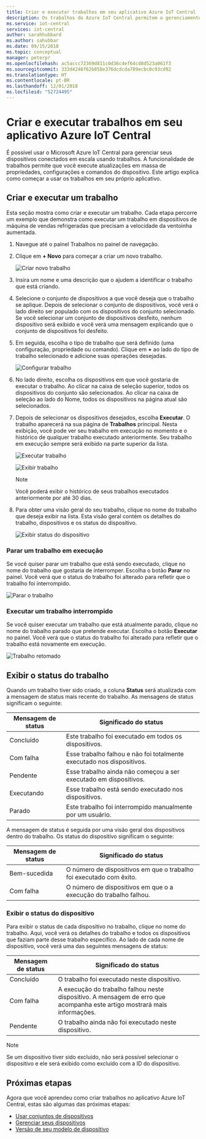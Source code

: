 ```yaml
---
title: Criar e executar trabalhos em seu aplicativo Azure IoT Central | Microsoft Docs
description: Os trabalhos do Azure IoT Central permitem o gerenciamento de dispositivos em massa, como atualizar uma propriedade do dispositivo, configurar ou executar um comando.
ms.service: iot-central
services: iot-central
author: sarahhubbard
ms.author: sahubbar
ms.date: 09/15/2018
ms.topic: conceptual
manager: peterpr
ms.openlocfilehash: ac5accc72369d811c0d36c4ef64cd8d523a061f3
ms.sourcegitcommit: 333d4246f62b858e376dcdcda789ecbc0c93cd92
ms.translationtype: HT
ms.contentlocale: pt-BR
ms.lasthandoff: 12/01/2018
ms.locfileid: "52724495"
---
```

# <a name="create-and-run-a-job-in-your-azure-iot-central-application"></a>Criar e executar trabalhos em seu aplicativo Azure IoT Central

É possível usar o Microsoft Azure IoT Central para gerenciar seus dispositivos conectados em escala usando trabalhos. A funcionalidade de trabalhos permite que você execute atualizações em massa de propriedades, configurações e comandos do dispositivo. Este artigo explica como começar a usar os trabalhos em seu próprio aplicativo.

## <a name="create-and-run-a-job"></a>Criar e executar um trabalho

Esta seção mostra como criar e executar um trabalho. Cada etapa percorre um exemplo que demonstra como executar um trabalho em dispositivos de máquina de vendas refrigeradas que precisam a velocidade da ventoinha aumentada.

1. Navegue até o painel Trabalhos no painel de navegação.

1. Clique em **+ Novo** para começar a criar um novo trabalho.

    ![Criar novo trabalho](./media/howto-run-a-job/createnewjob.png)

1. Insira um nome e uma descrição que o ajudem a identificar o trabalho que está criando.

1. Selecione o conjunto de dispositivos a que você deseja que o trabalho se aplique. Depois de selecionar o conjunto de dispositivos, você verá o lado direito ser populado com os dispositivos do conjunto selecionado. Se você selecionar um conjunto de dispositivos desfeito, nenhum dispositivo será exibido e você verá uma mensagem explicando que o conjunto de dispositivos foi desfeito.

1. Em seguida, escolha o tipo de trabalho que será definido (uma configuração, propriedade ou comando). Clique em **+** ao lado do tipo de trabalho selecionado e adicione suas operações desejadas.

    ![Configurar trabalho](./media/howto-run-a-job/configurejob.png)

1. No lado direito, escolha os dispositivos em que você gostaria de executar o trabalho. Ao clicar na caixa de seleção superior, todos os dispositivos do conjunto são selecionados. Ao clicar na caixa de seleção ao lado do Nome, todos os dispositivos na página atual são selecionados.

1. Depois de selecionar os dispositivos desejados, escolha **Executar**. O trabalho aparecerá na sua página de **Trabalhos** principal. Nesta exibição, você pode ver seu trabalho em execução no momento e o histórico de qualquer trabalho executado anteriormente. Seu trabalho em execução sempre será exibido na parte superior da lista.

    ![Executar trabalho](./media/howto-run-a-job/runjob.png)

    ![Exibir trabalho](./media/howto-run-a-job/viewjob.png)

    > [!NOTE]
    > Você poderá exibir o histórico de seus trabalhos executados anteriormente por até 30 dias.

1. Para obter uma visão geral do seu trabalho, clique no nome do trabalho que deseja exibir na lista. Esta visão geral contém os detalhes do trabalho, dispositivos e os status do dispositivo.

    ![Exibir status do dispositivo](./media/howto-run-a-job/viewdevicestatus.png)

### <a name="stop-a-running-job"></a>Parar um trabalho em execução

Se você quiser parar um trabalho que está sendo executado, clique no nome do trabalho que gostaria de interromper. Escolha o botão **Parar** no painel. Você verá que o status do trabalho foi alterado para refletir que o trabalho foi interrompido.

   ![Parar o trabalho](./media/howto-run-a-job/stopjob.png)

### <a name="run-a-stopped-job"></a>Executar um trabalho interrompido

Se você quiser executar um trabalho que está atualmente parado, clique no nome do trabalho parado que pretende executar. Escolha o botão **Executar** no painel. Você verá que o status do trabalho foi alterado para refletir que o trabalho está novamente em execução.

   ![Trabalho retomado](./media/howto-run-a-job/resumejob.png)

## <a name="view-the-job-status"></a>Exibir o status do trabalho

Quando um trabalho tiver sido criado, a coluna **Status** será atualizada com a mensagem de status mais recente do trabalho. As mensagens de status significam o seguinte:

| Mensagem de status       | Significado do status                                          |
| -------------------- | ------------------------------------------------------- |
| Concluído            | Este trabalho foi executado em todos os dispositivos.              |
| Com falha               | Esse trabalho falhou e não foi totalmente executado nos dispositivos.  |
| Pendente              | Esse trabalho ainda não começou a ser executado em dispositivos.        |
| Executando              | Esse trabalho está sendo executado nos dispositivos.             |
| Parado              | Este trabalho foi interrompido manualmente por um usuário.           |

A mensagem de status é seguida por uma visão geral dos dispositivos dentro do trabalho. Os status do dispositivo significam o seguinte:

| Mensagem de status       | Significado do status                                                     |
| -------------------- | ------------------------------------------------------------------ |
| Bem-sucedida            | O número de dispositivos em que o trabalho foi executado com êxito.  |
| Com falha               | O número de dispositivos em que o a execução do trabalho falhou.      |

### <a name="view-the-device-status"></a>Exibir o status do dispositivo

Para exibir o status de cada dispositivo no trabalho, clique no nome do trabalho. Aqui, você verá os detalhes do trabalho e todos os dispositivos que faziam parte desse trabalho específico. Ao lado de cada nome de dispositivo, você verá uma das seguintes mensagens de status:

| Mensagem de status       | Significado do status                                                                |
| -------------------- | ----------------------------------------------------------------------------- |
| Concluído            | O trabalho foi executado neste dispositivo.                                     |
| Com falha               | A execução do trabalho falhou neste dispositivo. A mensagem de erro que acompanha este artigo mostrará mais informações.  |
| Pendente              | O trabalho ainda não foi executado neste dispositivo.                                  |

> [!NOTE]
> Se um dispositivo tiver sido excluído, não será possível selecionar o dispositivo e ele será exibido como excluído com a ID do dispositivo.

## <a name="next-steps"></a>Próximas etapas

Agora que você aprendeu como criar trabalhos no aplicativo Azure IoT Central, estas são algumas das próximas etapas:

- [Usar conjuntos de dispositivos](howto-use-device-sets.md)
- [Gerenciar seus dispositivos](howto-manage-devices.md)
- [Versão de seu modelo de dispositivo](howto-version-devicetemplate.md)
